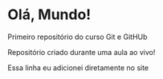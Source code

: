 # Olá, Mundo!
 Primeiro repositório do curso Git e GitHUb

Repositório criado durante uma aula ao vivo!

Essa linha eu adicionei diretamente no site
